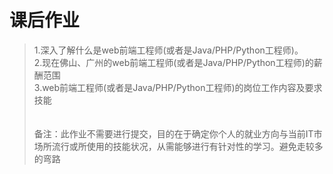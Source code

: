 # 课后作业
>1.深入了解什么是web前端工程师(或者是Java/PHP/Python工程师)。<br>
>2.现在佛山、广州的web前端工程师(或者是Java/PHP/Python工程师)的薪酬范围<br>
>3.web前端工程师(或者是Java/PHP/Python工程师)的岗位工作内容及要求技能
<br><br><br>
>备注：此作业不需要进行提交，目的在于确定你个人的就业方向与当前IT市场所流行或所使用的技能状况，从需能够进行有针对性的学习。避免走较多的弯路
